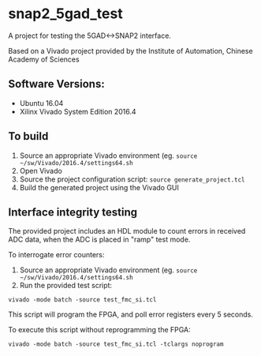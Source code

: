 # snap2_5gad_test
A project for testing the 5GAD<->SNAP2 interface.

Based on a Vivado project provided by the Institute of Automation, Chinese Academy of Sciences

## Software Versions:
- Ubuntu 16.04
- Xilinx Vivado System Edition 2016.4

## To build

1. Source an appropriate Vivado environment (eg. `source ~/sw/Vivado/2016.4/settings64.sh`
2. Open Vivado
3. Source the project configuration script: `source generate_project.tcl`
4. Build the generated project using the Vivado GUI

## Interface integrity testing

The provided project includes an HDL module to count errors in received ADC data, when the ADC is placed in "ramp" test mode.

To interrogate error counters:

1. Source an appropriate Vivado environment (eg. `source ~/sw/Vivado/2016.4/settings64.sh`
2. Run the provided test script:
```
vivado -mode batch -source test_fmc_si.tcl
```
This script will program the FPGA, and poll error registers every 5 seconds.

To execute this script without reprogramming the FPGA:
```
vivado -mode batch -source test_fmc_si.tcl -tclargs noprogram
```
